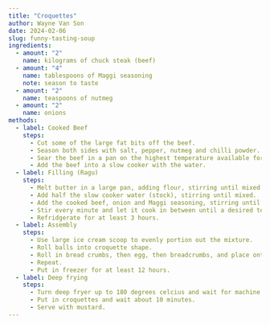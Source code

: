 ```yaml
---
title: "Croquettes"
author: Wayne Van Son
date: 2024-02-06
slug: funny-tasting-soup
ingredients:
  - amount: "2"
    name: kilograms of chuck steak (beef)
  - amount: "4"
    name: tablespoons of Maggi seasoning
    note: season to taste
  - amount: "2"
    name: teaspoons of nutmeg
  - amount: "2"
    name: onions
methods:
  - label: Cooked Beef
    steps:
      - Cut some of the large fat bits off the beef.
      - Season both sides with salt, pepper, nutmeg and chilli powder.
      - Sear the beef in a pan on the highest temperature available for 2 minutes per side.
      - Add the beef into a slow cooker with the water.
  - label: Filling (Ragu)
    steps:
      - Melt butter in a large pan, adding flour, stirring until mixed.
      - Add half the slow cooker water (stock), stirring until mixed.
      - Add the cooked beef, onion and Maggi seasoning, stirring until mixed.
      - Stir every minute and let it cook in between until a desired texture
      - Refridgerate for at least 3 hours.
  - label: Assembly
    steps:
      - Use large ice cream scoop to evenly portion out the mixture.
      - Roll balls into croquette shape.
      - Roll in bread crumbs, then egg, then breadcrumbs, and place onto a tray with baking paper.
      - Repeat.
      - Put in freezer for at least 12 hours.
  - label: Deep frying
    steps:
      - Turn deep fryer up to 180 degrees celcius and wait for machine to get to temperature.
      - Put in croquettes and wait about 10 minutes.
      - Serve with mustard.
---
```

